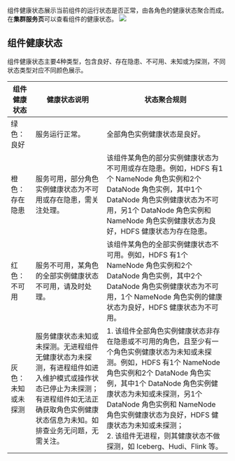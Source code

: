 组件健康状态展示当前组件的运行状态是否正常，由各角色的健康状态聚合而成。在**集群服务页**可以查看组件的健康状态。
![](https://qcloudimg.tencent-cloud.cn/raw/45433bfc72fd9d94d03e23d2ff5c08d4.png)
## 组件健康状态
组件健康状态主要4种类型，包含良好、存在隐患、不可用、未知或为探测，不同状态类型对应不同颜色展示。 

| 组件健康状态 | 健康状态说明 | 状态聚合规则 |
|---------|---------|---------|
| 绿色：良好   | 服务运行正常。 | 全部角色实例健康状态是良好。 |
| 橙色：存在隐患 | 服务可用，部分角色实例健康状态为不可用或存在隐患，需关注处理。 | 该组件某角色的部分实例健康状态为不可用或存在隐患。例如，HDFS 有1个 NameNode 角色实例和2个 DataNode 角色实例，其中1个 DataNode 角色实例健康状态为不可用，另1个 DataNode 角色实例和 NameNode 角色实例健康状态为良好，HDFS 健康状态为存在隐患。|
| 红色：不可用 | 服务不可用，某角色的全部实例健康状态不可用，请及时处理。 | 该组件某角色的全部实例健康状态不可用。例如，HDFS 有1个 NameNode 角色实例和2个 DataNode 角色实例，其中2个 DataNode 角色实例健康状态为不可用，1个 NameNode 角色实例的健康状态为良好，HDFS 健康状态为不可用。 |	
| 灰色：未知或未探测  | 服务健康状态未知或未探测。无进程组件无健康状态为未探测，有进程组件如进入维护模式或操作状态已停止为未探测；有进程组件如无法正确获取角色实例健康状态信息为未知。如排查业务无问题，无需关注。 | 1. 该组件全部角色实例健康状态非存在隐患或不可用的角色，且至少有一个角色实例健康状态为未知或未探测。例如，HDFS 有1个 NameNode 角色实例和2个 DataNode 角色实例，其中1个 DataNode 角色实例健康状态为未知或未探测，另1个 DataNode 角色实例和 NameNode 角色实例健康状态为良好，HDFS 健康状态为未知或未探测；<br>2. 该组件无进程，则其健康状态不做探测，如 Iceberg、Hudi、Flink 等。 |
				
		
